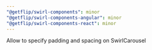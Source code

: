 ```yaml
---
"@getflip/swirl-components": minor
"@getflip/swirl-components-angular": minor
"@getflip/swirl-components-react": minor
---
```


Allow to specify padding and spacing on SwirlCarousel
